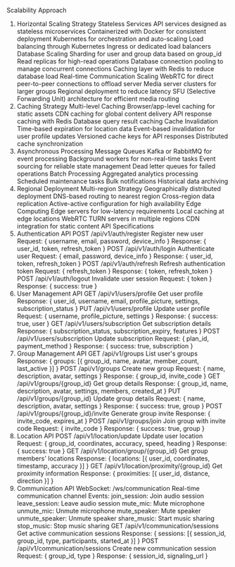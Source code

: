 Scalability Approach
1. Horizontal Scaling Strategy
Stateless Services
API services designed as stateless microservices
Containerized with Docker for consistent deployment
Kubernetes for orchestration and auto-scaling
Load balancing through Kubernetes Ingress or dedicated load balancers
Database Scaling
Sharding for user and group data based on group_id
Read replicas for high-read operations
Database connection pooling to manage concurrent connections
Caching layer with Redis to reduce database load
Real-time Communication Scaling
WebRTC for direct peer-to-peer connections to offload server
Media server clusters for larger groups
Regional deployment to reduce latency
SFU (Selective Forwarding Unit) architecture for efficient media routing
2. Caching Strategy
Multi-level Caching
Browser/app-level caching for static assets
CDN caching for global content delivery
API response caching with Redis
Database query result caching
Cache Invalidation
Time-based expiration for location data
Event-based invalidation for user profile updates
Versioned cache keys for API responses
Distributed cache synchronization
3. Asynchronous Processing
Message Queues
Kafka or RabbitMQ for event processing
Background workers for non-real-time tasks
Event sourcing for reliable state management
Dead letter queues for failed operations
Batch Processing
Aggregated analytics processing
Scheduled maintenance tasks
Bulk notifications
Historical data archiving
4. Regional Deployment
Multi-region Strategy
Geographically distributed deployment
DNS-based routing to nearest region
Cross-region data replication
Active-active configuration for high availability
Edge Computing
Edge servers for low-latency requirements
Local caching at edge locations
WebRTC TURN servers in multiple regions
CDN integration for static content
API Specifications
1. Authentication API
POST /api/v1/auth/register
Register new user
Request: { username, email, password, device_info }
Response: { user_id, token, refresh_token }
POST /api/v1/auth/login
Authenticate user
Request: { email, password, device_info }
Response: { user_id, token, refresh_token }
POST /api/v1/auth/refresh
Refresh authentication token
Request: { refresh_token }
Response: { token, refresh_token }
POST /api/v1/auth/logout
Invalidate user session
Request: { token }
Response: { success: true }
2. User Management API
GET /api/v1/users/profile
Get user profile
Response: { user_id, username, email, profile_picture, settings, subscription_status }
PUT /api/v1/users/profile
Update user profile
Request: { username, profile_picture, settings }
Response: { success: true, user }
GET /api/v1/users/subscription
Get subscription details
Response: { subscription_status, subscription_expiry, features }
POST /api/v1/users/subscription
Update subscription
Request: { plan_id, payment_method }
Response: { success: true, subscription }
3. Group Management API
GET /api/v1/groups
List user's groups
Response: { groups: [{ group_id, name, avatar, member_count, last_active }] }
POST /api/v1/groups
Create new group
Request: { name, description, avatar, settings }
Response: { group_id, invite_code }
GET /api/v1/groups/{group_id}
Get group details
Response: { group_id, name, description, avatar, settings, members, created_at }
PUT /api/v1/groups/{group_id}
Update group details
Request: { name, description, avatar, settings }
Response: { success: true, group }
POST /api/v1/groups/{group_id}/invite
Generate group invite
Response: { invite_code, expires_at }
POST /api/v1/groups/join
Join group with invite code
Request: { invite_code }
Response: { success: true, group }
4. Location API
POST /api/v1/location/update
Update user location
Request: { group_id, coordinates, accuracy, speed, heading }
Response: { success: true }
GET /api/v1/location/group/{group_id}
Get group members' locations
Response: { locations: [{ user_id, coordinates, timestamp, accuracy }] }
GET /api/v1/location/proximity/{group_id}
Get proximity information
Response: { proximities: [{ user_id, distance, direction }] }
5. Communication API
WebSocket: /ws/communication
Real-time communication channel
Events:
join_session: Join audio session
leave_session: Leave audio session
mute_mic: Mute microphone
unmute_mic: Unmute microphone
mute_speaker: Mute speaker
unmute_speaker: Unmute speaker
share_music: Start music sharing
stop_music: Stop music sharing
GET /api/v1/communication/sessions
Get active communication sessions
Response: { sessions: [{ session_id, group_id, type, participants, started_at }] }
POST /api/v1/communication/sessions
Create new communication session
Request: { group_id, type }
Response: { session_id, signaling_url }